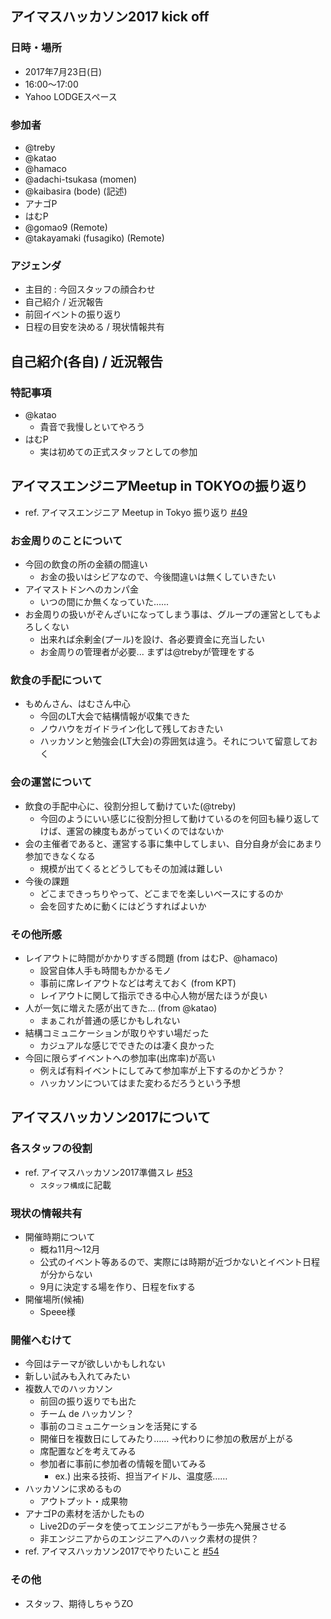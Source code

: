 ## アイマスハッカソン2017 kick off
### 日時・場所
- 2017年7月23日(日)
- 16:00～17:00
- Yahoo LODGEスペース

### 参加者
- @treby
- @katao
- @hamaco
- @adachi-tsukasa (momen)
- @kaibasira (bode) (記述)
- アナゴP
- はむP
- @gomao9 (Remote)
- @takayamaki (fusagiko) (Remote)

### アジェンダ
- 主目的 : 今回スタッフの顔合わせ
- 自己紹介 / 近況報告
- 前回イベントの振り返り
- 日程の目安を決める / 現状情報共有

## 自己紹介(各自) / 近況報告
### 特記事項
- @katao
  - 貴音で我慢しといてやろう
- はむP
  - 実は初めての正式スタッフとしての参加

## アイマスエンジニアMeetup in TOKYOの振り返り
- ref. アイマスエンジニア Meetup in Tokyo 振り返り [#49](https://github.com/imas/hackathon/issues/49)

### お金周りのことについて
- 今回の飲食の所の金額の間違い
  - お金の扱いはシビアなので、今後間違いは無くしていきたい
- アイマストドンへのカンパ金
  - いつの間にか無くなっていた......
- お金周りの扱いがぞんざいになってしまう事は、グループの運営としてもよろしくない
  - 出来れば余剰金(プール)を設け、各必要資金に充当したい
  - お金周りの管理者が必要... まずは@trebyが管理をする

### 飲食の手配について
- もめんさん、はむさん中心
  - 今回のLT大会で結構情報が収集できた
  - ノウハウをガイドライン化して残しておきたい
  - ハッカソンと勉強会(LT大会)の雰囲気は違う。それについて留意しておく

### 会の運営について
- 飲食の手配中心に、役割分担して動けていた(@treby)
  - 今回のようにいい感じに役割分担して動けているのを何回も繰り返してけば、運営の練度もあがっていくのではないか
- 会の主催者であると、運営する事に集中してしまい、自分自身が会にあまり参加できなくなる
  - 規模が出てくるとどうしてもその加減は難しい
- 今後の課題
  - どこまできっちりやって、どこまでを楽しいベースにするのか
  - 会を回すために動くにはどうすればよいか

### その他所感
- レイアウトに時間がかかりすぎる問題 (from はむP、@hamaco)
  - 設営自体人手も時間もかかるモノ
  - 事前に席レイアウトなどは考えておく (from KPT)
  - レイアウトに関して指示できる中心人物が居たほうが良い
- 人が一気に増えた感が出てきた... (from @katao)
  - まぁこれが普通の感じかもしれない
- 結構コミュニケーションが取りやすい場だった
  - カジュアルな感じでできたのは凄く良かった
- 今回に限らずイベントへの参加率(出席率)が高い
  - 例えば有料イベントにしてみて参加率が上下するのかどうか？
  - ハッカソンについてはまた変わるだろうという予想

## アイマスハッカソン2017について
### 各スタッフの役割
- ref. アイマスハッカソン2017準備スレ [#53](https://github.com/imas/hackathon/issues/53)
  - `スタッフ構成`に記載

### 現状の情報共有
- 開催時期について
  - 概ね11月～12月
  - 公式のイベント等あるので、実際には時期が近づかないとイベント日程が分からない
  - 9月に決定する場を作り、日程をfixする
- 開催場所(候補)
  - Speee様

### 開催へむけて
- 今回はテーマが欲しいかもしれない
- 新しい試みも入れてみたい
- 複数人でのハッカソン
  - 前回の振り返りでも出た
  - チーム de ハッカソン？
  - 事前のコミュニケーションを活発にする
  - 開催日を複数日にしてみたり…… →代わりに参加の敷居が上がる
  - 席配置などを考えてみる
  - 参加者に事前に参加者の情報を聞いてみる
    - ex.) 出来る技術、担当アイドル、温度感……
- ハッカソンに求めるもの
  - アウトプット・成果物
- アナゴPの素材を活かしたもの
  - Live2Dのデータを使ってエンジニアがもう一歩先へ発展させる
  - 非エンジニアからのエンジニアへのハック素材の提供？
- ref. アイマスハッカソン2017でやりたいこと [#54](https://github.com/imas/hackathon/issues/54)

### その他
- スタッフ、期待しちゃうZO
